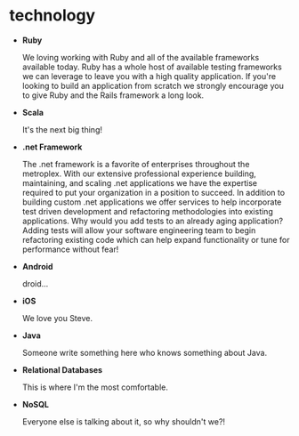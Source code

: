 # technology

* **Ruby**
  
  We loving working with Ruby and all of the available frameworks available today. Ruby has a whole host of available testing frameworks we can leverage to leave you with a high quality application.
  If you're looking to build an application from scratch we strongly encourage you to give Ruby and the Rails framework a long look.
* **Scala**
  
  It's the next big thing!
* **.net Framework**
  
  The .net framework is a favorite of enterprises throughout the metroplex. With our extensive professional experience building, maintaining, and scaling .net applications we have the expertise required
  to put your organization in a position to succeed. In addition to building custom .net applications we offer services to help incorporate test driven development and refactoring methodologies into existing
  applications. Why would you add tests to an already aging application? Adding tests will allow your software engineering team to begin refactoring existing code which can help expand functionality or tune
  for performance without fear!
* **Android**
  
  droid...
* **iOS**

  We love you Steve.
* **Java**
  
  Someone write something here who knows something about Java.
* **Relational Databases**

  This is where I'm the most comfortable.
* **NoSQL**

  Everyone else is talking about it, so why shouldn't we?!